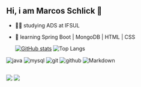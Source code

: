 ## Hi, i am Marcos Schlick 👋

- 🧝‍♂️ studying ADS at IFSUL
- 💾 learning Spring Boot | MongoDB | HTML | CSS
 
  [![GitHub stats](https://github-readme-stats.vercel.app/api?username=marcosschlick&show_icons=true&theme=github_dark)](https://github.com/marcosschlick/github-readme-stats)
  ![Top Langs](https://github-readme-stats.vercel.app/api/top-langs/?username=marcosschlick&layout=compact&theme=github_dark)



<div>
  <img align="center" alt="java" src="https://img.shields.io/badge/java-%23ED8B00.svg?style=for-the-badge&logo=openjdk&logoColor=white"">
  <img align="center" alt="mysql" src="https://img.shields.io/badge/MySQL-00000F?style=for-the-badge&logo=mysql&logoColor=white"">
  <img align="center" alt="git" src="https://img.shields.io/badge/GIT-E44C30?style=for-the-badge&logo=git&logoColor=white"">
  <img align="center" alt="github" src="https://img.shields.io/badge/GitHub-100000?style=for-the-badge&logo=github&logoColor=white"">
  <img align="center" alt="Markdown" src="https://img.shields.io/badge/Markdown-000?style=for-the-badge&logo=markdown"">
  
</div>

##

<div> 
  <a href="mailto:marcosschlick@gmail.com" target="_blank"><img src="https://img.shields.io/badge/Gmail-333333?style=for-the-badge&logo=gmail&logoColor=red"></a>
  <a href="https://www.linkedin.com/in/marcos-schlick-8a67b8229" target="_blank"><img src="https://img.shields.io/badge/LinkedIn-0077B5?style=for-the-badge&logo=linkedin&logoColor=white"></a> 
</div>
